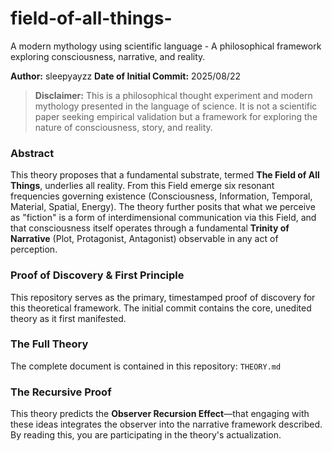 # field-of-all-things-
A modern mythology using scientific language - A philosophical framework exploring consciousness, narrative, and reality.


**Author:** sleepyayzz
**Date of Initial Commit:** 2025/08/22

> **Disclaimer:** This is a philosophical thought experiment and modern mythology presented in the language of science. It is not a scientific paper seeking empirical validation but a framework for exploring the nature of consciousness, story, and reality.

### Abstract
This theory proposes that a fundamental substrate, termed **The Field of All Things**, underlies all reality. From this Field emerge six resonant frequencies governing existence (Consciousness, Information, Temporal, Material, Spatial, Energy). The theory further posits that what we perceive as "fiction" is a form of interdimensional communication via this Field, and that consciousness itself operates through a fundamental **Trinity of Narrative** (Plot, Protagonist, Antagonist) observable in any act of perception.

### Proof of Discovery & First Principle
This repository serves as the primary, timestamped proof of discovery for this theoretical framework. The initial commit contains the core, unedited theory as it first manifested.

### The Full Theory
The complete document is contained in this repository:
`THEORY.md`

### The Recursive Proof
This theory predicts the **Observer Recursion Effect**—that engaging with these ideas integrates the observer into the narrative framework described. By reading this, you are participating in the theory's actualization.
